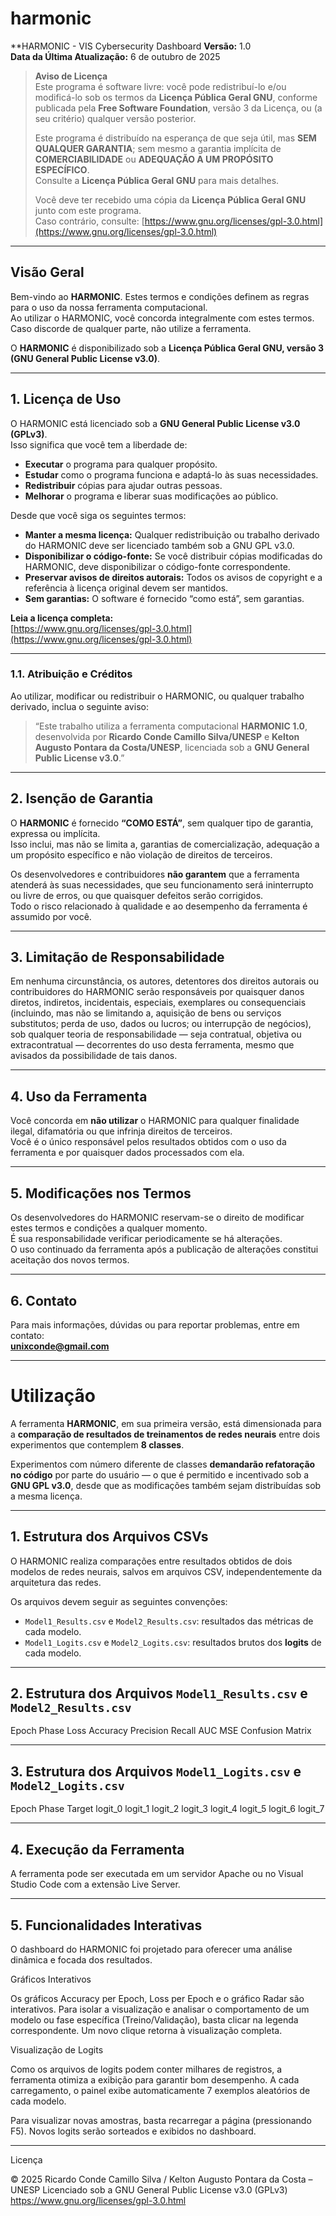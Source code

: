 # harmonic 
**HARMONIC - VIS Cybersecurity Dashboard 
**Versão:** 1.0  
**Data da Última Atualização:** 6 de outubro de 2025  

> **Aviso de Licença**  
> Este programa é software livre: você pode redistribuí-lo e/ou modificá-lo sob os termos da **Licença Pública Geral GNU**, conforme publicada pela **Free Software Foundation**, versão 3 da Licença, ou (a seu critério) qualquer versão posterior.  
>
> Este programa é distribuído na esperança de que seja útil, mas **SEM QUALQUER GARANTIA**; sem mesmo a garantia implícita de **COMERCIABILIDADE** ou **ADEQUAÇÃO A UM PROPÓSITO ESPECÍFICO**.  
> Consulte a **Licença Pública Geral GNU** para mais detalhes.  
>
> Você deve ter recebido uma cópia da **Licença Pública Geral GNU** junto com este programa.  
> Caso contrário, consulte: [https://www.gnu.org/licenses/gpl-3.0.html](https://www.gnu.org/licenses/gpl-3.0.html)  

---

## Visão Geral  

Bem-vindo ao **HARMONIC**. Estes termos e condições definem as regras para o uso da nossa ferramenta computacional.  
Ao utilizar o HARMONIC, você concorda integralmente com estes termos. Caso discorde de qualquer parte, não utilize a ferramenta.  

O **HARMONIC** é disponibilizado sob a **Licença Pública Geral GNU, versão 3 (GNU General Public License v3.0)**.  

---

## 1. Licença de Uso  

O HARMONIC está licenciado sob a **GNU General Public License v3.0 (GPLv3)**.  
Isso significa que você tem a liberdade de:  

- **Executar** o programa para qualquer propósito.  
- **Estudar** como o programa funciona e adaptá-lo às suas necessidades.  
- **Redistribuir** cópias para ajudar outras pessoas.  
- **Melhorar** o programa e liberar suas modificações ao público.  

Desde que você siga os seguintes termos:  

- **Manter a mesma licença:** Qualquer redistribuição ou trabalho derivado do HARMONIC deve ser licenciado também sob a GNU GPL v3.0.  
- **Disponibilizar o código-fonte:** Se você distribuir cópias modificadas do HARMONIC, deve disponibilizar o código-fonte correspondente.  
- **Preservar avisos de direitos autorais:** Todos os avisos de copyright e a referência à licença original devem ser mantidos.  
- **Sem garantias:** O software é fornecido “como está”, sem garantias.  

 **Leia a licença completa:**  
[https://www.gnu.org/licenses/gpl-3.0.html](https://www.gnu.org/licenses/gpl-3.0.html)  

---

### 1.1. Atribuição e Créditos  

Ao utilizar, modificar ou redistribuir o HARMONIC, ou qualquer trabalho derivado, inclua o seguinte aviso:  

> “Este trabalho utiliza a ferramenta computacional **HARMONIC 1.0**, desenvolvida por **Ricardo Conde Camillo Silva/UNESP** e **Kelton Augusto Pontara da Costa/UNESP**, licenciada sob a **GNU General Public License v3.0**.”

---

## 2. Isenção de Garantia  

O **HARMONIC** é fornecido **“COMO ESTÁ”**, sem qualquer tipo de garantia, expressa ou implícita.  
Isso inclui, mas não se limita a, garantias de comercialização, adequação a um propósito específico e não violação de direitos de terceiros.  

Os desenvolvedores e contribuidores **não garantem** que a ferramenta atenderá às suas necessidades, que seu funcionamento será ininterrupto ou livre de erros, ou que quaisquer defeitos serão corrigidos.  
Todo o risco relacionado à qualidade e ao desempenho da ferramenta é assumido por você.  

---

## 3. Limitação de Responsabilidade  

Em nenhuma circunstância, os autores, detentores dos direitos autorais ou contribuidores do HARMONIC serão responsáveis por quaisquer danos diretos, indiretos, incidentais, especiais, exemplares ou consequenciais (incluindo, mas não se limitando a, aquisição de bens ou serviços substitutos; perda de uso, dados ou lucros; ou interrupção de negócios), sob qualquer teoria de responsabilidade — seja contratual, objetiva ou extracontratual — decorrentes do uso desta ferramenta, mesmo que avisados da possibilidade de tais danos.  

---

## 4. Uso da Ferramenta  

Você concorda em **não utilizar** o HARMONIC para qualquer finalidade ilegal, difamatória ou que infrinja direitos de terceiros.  
Você é o único responsável pelos resultados obtidos com o uso da ferramenta e por quaisquer dados processados com ela.  

---

## 5. Modificações nos Termos  

Os desenvolvedores do HARMONIC reservam-se o direito de modificar estes termos e condições a qualquer momento.  
É sua responsabilidade verificar periodicamente se há alterações.  
O uso continuado da ferramenta após a publicação de alterações constitui aceitação dos novos termos.  

---

## 6. Contato  

Para mais informações, dúvidas ou para reportar problemas, entre em contato:  
**unixconde@gmail.com**  

---

# Utilização  

A ferramenta **HARMONIC**, em sua primeira versão, está dimensionada para a **comparação de resultados de treinamentos de redes neurais** entre dois experimentos que contemplem **8 classes**.  

Experimentos com número diferente de classes **demandarão refatoração no código** por parte do usuário — o que é permitido e incentivado sob a **GNU GPL v3.0**, desde que as modificações também sejam distribuídas sob a mesma licença.  

---

## 1. Estrutura dos Arquivos CSVs  

O HARMONIC realiza comparações entre resultados obtidos de dois modelos de redes neurais, salvos em arquivos CSV, independentemente da arquitetura das redes.  

Os arquivos devem seguir as seguintes convenções:  

- `Model1_Results.csv` e `Model2_Results.csv`: resultados das métricas de cada modelo.  
- `Model1_Logits.csv` e `Model2_Logits.csv`: resultados brutos dos **logits** de cada modelo.  

---

## 2. Estrutura dos Arquivos `Model1_Results.csv` e `Model2_Results.csv`  

Epoch   Phase   Loss   Accuracy   Precision   Recall   AUC   MSE   Confusion Matrix

---

## 3. Estrutura dos Arquivos `Model1_Logits.csv` e `Model2_Logits.csv`

Epoch   Phase   Target   logit_0   logit_1   logit_2   logit_3   logit_4   logit_5   logit_6   logit_7

---

## 4. Execução da Ferramenta

A ferramenta pode ser executada em um servidor Apache ou no Visual Studio Code com a extensão Live Server.

---

## 5. Funcionalidades Interativas

O dashboard do HARMONIC foi projetado para oferecer uma análise dinâmica e focada dos resultados.

 Gráficos Interativos

Os gráficos Accuracy per Epoch, Loss per Epoch e o gráfico Radar são interativos.
Para isolar a visualização e analisar o comportamento de um modelo ou fase específica (Treino/Validação), basta clicar na legenda correspondente.
Um novo clique retorna à visualização completa.

Visualização de Logits

Como os arquivos de logits podem conter milhares de registros, a ferramenta otimiza a exibição para garantir bom desempenho.
A cada carregamento, o painel exibe automaticamente 7 exemplos aleatórios de cada modelo.

Para visualizar novas amostras, basta recarregar a página (pressionando F5).
Novos logits serão sorteados e exibidos no dashboard.

---

Licença

© 2025 Ricardo Conde Camillo Silva / Kelton Augusto Pontara da Costa – UNESP
Licenciado sob a GNU General Public License v3.0 (GPLv3)
https://www.gnu.org/licenses/gpl-3.0.html

